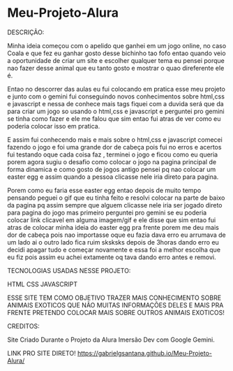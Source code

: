 # Meu-Projeto-Alura
DESCRIÇÃO:

Minha ideia começou com o apelido que ganhei em um jogo online, no caso Coala e que fez eu ganhar gosto desse bichinho tao fofo entao quando veio a oportunidade de criar um site e escolher qualquer tema eu pensei porque nao fazer desse animal que eu tanto gosto e mostrar o quao direferente ele é.

Entao no descorrer das aulas eu fui colocando em pratica esse meu projeto e junto com o gemini fui conseguindo novos conhecimentos sobre html,css e javascript e nessa de conhece mais tags fiquei com a duvida será que da para criar um jogo so usando o html,css e javascript e perguntei pro gemini se tinha como fazer e ele me falou que sim entao fui atras de ver como eu poderia colocar isso em pratica.

E assim fui conhecendo mais e mais sobre o html,css e javascript comecei fazendo o jogo e foi uma grande dor de cabeça pois fui no erros e acertos fui testando oque cada coisa faz , terminei o jogo e ficou como eu queria porem agora sugiu o desafio como colocar o jogo na pagina principal de forma dinamica e como gosto de jogos antigo pensei pq nao colocar um easter egg e assim quando a pessoa clicasse nele iria direto para pagina.

Porem como eu faria esse easter egg entao depois de muito tempo pensando peguei o gif que eu tinha feito e resolvi colocar na parte de baixo da pagina pq assim sempre que alguem clicasse nele iria ser jogado direto para pagina do jogo mas primeiro perguntei pro gemini se eu poderia colocar link clicavel em alguma imagem/gif e ele disse que sim entao fui atras de colocar minha ideia do easter egg pra frente porem me deu mais dor de cabeça pois nao importasse oque eu fazia dava erro eu arrumava de um lado ai o outro lado fica ruim sksksks depois de 3horas dando erro eu decidi apagar tudo e começar novamente e essa foi a melhor escolha que eu fiz pois assim eu achei extamente oq tava dando erro antes e removi.

TECNOLOGIAS USADAS NESSE PROJETO:

HTML
CSS
JAVASCRIPT

ESSE SITE TEM COMO OBJETIVO TRAZER MAIS CONHECIMENTO SOBRE ANIMAIS EXOTICOS QUE NÃO MUITAS INFORMAÇÕES DELES E MAIS PRA FRENTE PRETENDO COLOCAR MAIS SOBRE OUTROS ANIMAIS EXOTICOS!

CREDITOS:

Site Criado Durante o Projeto da Alura Imersão Dev com Google Gemini.

LINK PRO SITE DIRETO!
https://gabrielgsantana.github.io/Meu-Projeto-Alura/
